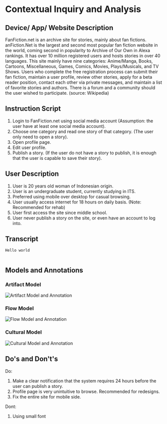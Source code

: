 # Contextual Inquiry and Analysis
## Device/ App/ Website Description
FanFiction.net is an archive site for stories, mainly about fan fictions. anFiction.Net is the largest and second most popular fan fiction website in the world, coming second in popularity to Archive of Our Own in Alexa rankings. It has over 10 million registered users and hosts stories in over 40 languages.
This site mainly have nine categories: Anime/Manga, Books, Cartoons, Miscellaneous, Games, Comics, Movies, Plays/Musicals, and TV Shows. Users who complete the free registration process can submit their fan fiction, maintain a user profile, review other stories, apply for a beta reader position, contact each other via private messages, and maintain a list of favorite stories and authors. There is a forum and a community should the user wished to participate.
(source: Wikipedia)

## Instruction Script
1. Login to FanFiction.net using social media account (Assumption: the user have at least one social media account).
2. Choose one category and read one story of that category. (The user only need to open a story).
3. Open profile page.
4. Edit user profile.
5. Publish a story. (If the user do not have a story to publish, it is enough that the user is capable to save their story).

## User Description
1. User is 20 years old woman of Indonesian origin.
2. User is an undergraduate student, currently studying in ITS.
3. Preferred using mobile over desktop for casual browsing.
4. User usually access internet for 18 hours on daily basis. (Note: Recommended for rehab)
5. User first access the site since middle school.
6. User never publish a story on the site, or even have an account to log into.

## Transcript
```text
Hello world


```
## Models and Annotations
### Artifact Model
![Artifact Model and Annotation](https://picsum.photos/400/300/?random)
### Flow Model
![Flow Model and Annotation](https://picsum.photos/400/300/?random)
### Cultural Model
![Cultural Model and Annotation](https://picsum.photos/400/300/?random)
## Do's and Don't's
Do:
1. Make a clear notification that the system requires 24 hours before the user can publish a story.
2. Profile page is very unintuitive to browse. Recommended for redesigns.
3. Fix the entire site for mobile side.

Dont:
1. Using small font
